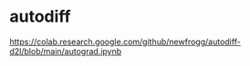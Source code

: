 # autodiff

https://colab.research.google.com/github/newfrogg/autodiff-d2l/blob/main/autograd.ipynb
